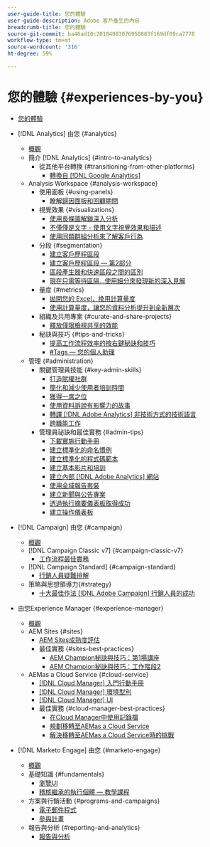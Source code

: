 ```yaml
---
user-guide-title: 您的體驗
user-guide-description: Adobe 客戶產生的內容
breadcrumb-title: 您的體驗
source-git-commit: ba46ad10c20184083076950883f169df09ca7778
workflow-type: tm+mt
source-wordcount: '316'
ht-degree: 59%

---
```



# 您的體驗 {#experiences-by-you}

+ [您的體驗](/help/overview.md)

+ [!DNL Analytics] 由您 {#analytics}
   + [概觀](/help/analytics/overview.md)
   + 簡介 [!DNL Analytics] {#intro-to-analytics}
      + 從其他平台轉換 {#transitioning-from-other-platforms}
         + [轉換自 [!DNL Google Analytics]](/help/analytics/intro-to-analytics/transitioning-from-other-platforms/transition-from-google-analytics.md)
   + Analysis Workspace {#analysis-workspace}
      + 使用面板 {#using-panels}
         + [瞭解歸因面板和回顧期間](/help/analytics/analysis-workspace/using-panels/understanding-adobe-analytics-attribution-panel-and-lookback-windows.md)
      + 視覺效果 {#visualizations}
         + [使用長條圖解鎖深入分析](/help/analytics/analysis-workspace/visualizations/unlocking-insights-with-histograms.md)
         + [不僅僅是文字 - 使用文字視覺效果和描述](/help/analytics/analysis-workspace/visualizations/more-than-words-using-text-visualizations-and-descriptions.md)
         + [使用同類群組分析來了解客戶行為](/help/analytics/analysis-workspace/visualizations/use-cohort-analysis-to-understand-customer-behavior.md)
      + 分段 {#segmentation}
         + [建立客戶歷程區段](/help/analytics/analysis-workspace/segmentation/building-customer-journey-segments.md)
         + [建立客戶歷程區段 — 第2部分](/help/analytics/analysis-workspace/segmentation/building-customer-journey-segments-part-two.md)
         + [區段產生器和快速區段之間的區別](/help/analytics/analysis-workspace/segmentation/differences-between-the-segment-builder-and-quick-segments.md)
         + [現在只需等待區隔...使用細分來發現新的深入見解](/help/analytics/analysis-workspace/segmentation/segmentation-to-discover-new-insights.md)
      + 量度 {#metrics}
         + [拋開您的 Excel，換用計算量度](/help/analytics/analysis-workspace/metrics/goodbye-excel-hello-calculated-metrics.md)
         + [使用計算量度，讓您的資料分析提升到全新層次](../analytics/analysis-workspace/metrics/take-your-data-analysis-to-the-next-level-with-calculated-metrics.md)
      + 組織及共用專案 {#curate-and-share-projects}
         + [釋放僅限檢視共享的效能](/help/analytics/analysis-workspace/curate-and-share-projects/unlocking-the-power-of-view-only-sharing.md)
      + 秘訣與技巧 {#tips-and-tricks}
         + [提高工作流程效率的按右鍵秘訣和技巧](/help/analytics/analysis-workspace/tips-and-tricks/right-click-tips-and-tricks-for-more-efficient-workflows.md)
         + [#Tags — 您的個人助理](/help/analytics/analysis-workspace/tips-and-tricks/tags-your-personal-assistant.md)
   + 管理 {#administration}
      + 關鍵管理員技能 {#key-admin-skills}
         + [打造賦權社群](/help/analytics/administration/key-admin-skills/empowered-community.md)
         + [簡化和減少使用者培訓時間](/help/analytics/administration/key-admin-skills/simplify-training-users.md)
         + [獲得一席之位](/help/analytics/administration/key-admin-skills/gaining-a-seat-at-the-table.md)
         + [使用資料訴說有影響力的故事](/help/analytics/administration/key-admin-skills/telling-impactful-stories-with-data.md)
         + [轉譯 [!DNL Adobe Analytics] 非技術方式的技術語言](/help/analytics/administration/key-admin-skills/translating-adobe-analytics-technical-language.md)
         + [跨職能工作](/help/analytics/administration/key-admin-skills/working-cross-functionally.md)
      + 管理員祕訣和最佳實務 {#admin-tips}
         + [下載實施行動手冊](/help/analytics/administration/admin-tips/download-the-adobe-analytics-implementation-playbook.md)
         + [建立標準化的命名慣例](/help/analytics/administration/admin-tips/create-standardized-naming-conventions.md)
         + [建立標準化的程式碼範本](/help/analytics/administration/admin-tips/create-standardized-code-templates.md)
         + [建立基本影片和培訓](/help/analytics/administration/admin-tips/create-basic-videos-and-training.md)
         + [建立內部 [!DNL Adobe Analytics] 網站](/help/analytics/administration/admin-tips/create-an-internal-adobe-analytics-site.md)
         + [使用全域報告套裝](/help/analytics/administration/admin-tips/use-a-global-report-suite.md)
         + [建立新聞與公告專案](/help/analytics/administration/admin-tips/create-a-news-and-announcements-project.md)
         + [透過執行摘要儀表板取得成功](/help/analytics/administration/admin-tips/driving-success-with-executive-summary-dashboards.md)
         + [建立操作儀表板](/help/analytics/administration/admin-tips/create-operational-dashboards.md)
+ [!DNL Campaign] 由您 {#campaign}
   + [概觀](/help/campaign/overview.md)
   + [!DNL Campaign Classic v7] {#campaign-classic-v7}
      + [工作流程最佳實務](/help/campaign/ac-v7/workflow-best-practices-for-marketers.md)
   + [!DNL Campaign Standard] {#campaign-standard}
      + [行銷人員疑難排解](/help/campaign/acs/troubleshooting-for-marketers.md)
   + 策略與思想領導力{#strategy}
      + [十大最佳作法 [!DNL Adobe Campaign] 行銷人員的成功](/help/campaign/10-best-practices-for-marketers.md)
+ 由您Experience Manager {#experience-manager}
   + [概觀](/help/experience-manager/overview.md)
   + AEM Sites {#sites}
      + [AEM Sites成熟度評估](/help/experience-manager/sites/expert-resources/maturity-assessment.md)
      + 最佳實務 {#sites-best-practices}
         + [AEM Champion秘訣與技巧：第1場講座](/help/experience-manager/sites/expert-resources/champion-tips-1.md)
         + [AEM Champion秘訣與技巧：工作階段2](/help/experience-manager/sites/expert-resources/champion-tips-2.md)
   + AEMas a Cloud Service {#cloud-service}
      + [[!DNL Cloud Manager] 入門行動手冊](/help/experience-manager/cloud-service/expert-resources/aem-champions/onboarding-playbook.md)
      + [[!DNL Cloud Manager] 環境型別](/help/experience-manager/cloud-service/expert-resources/aem-champions/environment-types.md)
      + [[!DNL Cloud Manager] UI](/help/experience-manager/cloud-service/expert-resources/aem-champions/cloud-manager-ui.md)
      + 最佳實務 {#cloud-manager-best-practices}
         + [在Cloud Manager中使用記錄檔](/help/experience-manager/cloud-service/expert-resources/aem-champions/cloud-manager-using-logs.md)
         + [規劃移轉至AEMas a Cloud Service](/help/experience-manager/cloud-service/expert-resources/aem-champions/migration.md)
         + [解決移轉至AEMas a Cloud Service時的挑戰](/help/experience-manager/cloud-service/expert-resources/aem-champions/migration-challenges.md)
+ [!DNL Marketo Engage] 由您 {#marketo-engage}
   + [概觀](/help/marketo/overview.md)
   + 基礎知識 {#fundamentals}
      + [瀏覽UI](/help/marketo/fundamentals/ui-navigation.md)
      + [稽核繼承的執行個體 — 教學課程](https://experienceleague.adobe.com/docs/experiences-by-you/auditing-an-inherited-instance/overview.html)
   + 方案與行銷活動 {#programs-and-campaigns}
      + [電子郵件程式](/help/marketo/programs/email-programs.md)
      + [參與計畫](/help/marketo/programs/engagement-programs.md)
   + 報告與分析 {#reporting-and-analytics}
      + [報告與分析](/help/marketo/reporting/reporting-and-analytics.md)
